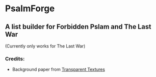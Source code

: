 # PsalmForge 
## A list builder for Forbidden Pslam and The Last War
(Currently only works for The Last War)


### Credits:

* Background paper from [Transparent Textures](https://www.transparenttextures.com/)